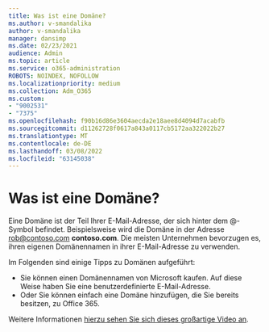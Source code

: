 ```yaml
---
title: Was ist eine Domäne?
ms.author: v-smandalika
author: v-smandalika
manager: dansimp
ms.date: 02/23/2021
audience: Admin
ms.topic: article
ms.service: o365-administration
ROBOTS: NOINDEX, NOFOLLOW
ms.localizationpriority: medium
ms.collection: Adm_O365
ms.custom:
- "9002531"
- "7375"
ms.openlocfilehash: f90b16d86e3604aecda2e18aee8d4094d7acabfb
ms.sourcegitcommit: d11262728f0617a843a0117cb5172aa322022b27
ms.translationtype: MT
ms.contentlocale: de-DE
ms.lasthandoff: 03/08/2022
ms.locfileid: "63145038"
---
```

# <a name="whats-a-domain"></a>Was ist eine Domäne?

Eine Domäne ist der Teil Ihrer E-Mail-Adresse, der sich hinter dem @-Symbol befindet. Beispielsweise wird die Domäne in der Adresse rob@contoso.com **contoso.com**. Die meisten Unternehmen bevorzugen es, ihren eigenen Domänennamen in ihrer E-Mail-Adresse zu verwenden.

Im Folgenden sind einige Tipps zu Domänen aufgeführt:

- Sie können einen Domänennamen von Microsoft kaufen. Auf diese Weise haben Sie eine benutzerdefinierte E-Mail-Adresse.
- Oder Sie können einfach eine Domäne hinzufügen, die Sie bereits besitzen, zu Office 365.

Weitere Informationen [hierzu sehen Sie sich dieses großartige Video an](https://www.youtube.com/watch).